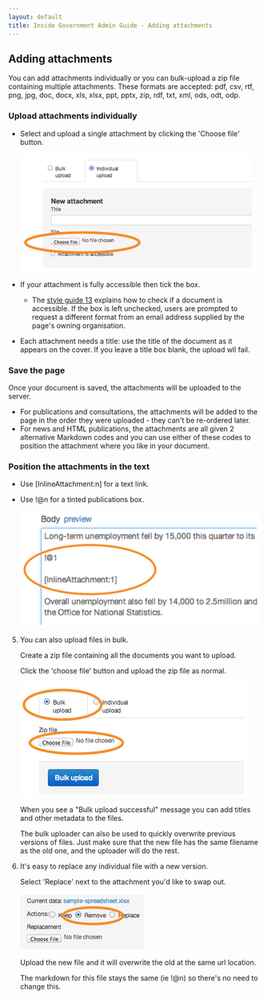 ```yaml
---
layout: default
title: Inside Government Admin Guide - Adding attachments
---
```


## Adding attachments

You can add attachments individually or you can bulk-upload a zip file containing multiple attachments. These formats are accepted: pdf, csv, rtf, png, jpg, doc, docx, xls, xlsx, ppt, pptx, zip, rdf, txt, xml, ods, odt, odp.


### Upload attachments individually

* Select and upload a single attachment by clicking the 'Choose file' button.

	![Add attachments 1](add-attachments-1.png)

* If your attachment is fully accessible then tick the box.
  * The [style guide 13](https://www.gov.uk/designprinciples/accessiblepdfs) explains how to check if a document is accessible. If the box is left unchecked, users are prompted to request a different format from an email address supplied by the page's owning organisation.
* Each attachment needs a title: use the title of the document as it appears on the cover. If you leave a title box blank, the upload wll fail. 


### Save the page

Once your document is saved, the attachments will be uploaded to the server. 

* For publications and consultations, the attachments will be added to the page in the order they were uploaded - they can't be re-ordered later. 
* For news and HTML publications, the attachments are all given 2 alternative Markdown codes and you can use either of these codes to position the attachment where you like in your document.


### Position the attachments in the text

* Use \[InlineAttachment:n\] for a text link.
* Use !@n for a tinted publications box.

	![Add attachments 3](add-attachments-3.png)


5. You can also upload files in bulk.

	Create a zip file containing all the documents you want to upload.

	Click the 'choose file' button and upload the zip file as normal.

	![Add attachments 4](add-attachments-4.png)

	When you see a "Bulk upload successful" message you can add titles and other metadata to the files.

	The bulk uploader can also be used to quickly overwrite previous versions of files. Just make sure that the new file has the same filename as the old one, and the uploader will do the rest.

6. It's easy to replace any individual file with a new version.

	Select 'Replace' next to the attachment you'd like to swap out.

	![Add attachments 5](add-attachments-5.png)

	Upload the new file and it will overwrite the old at the same url location.

	The markdown for this file stays the same (ie !@n) so there's no need to change this.


